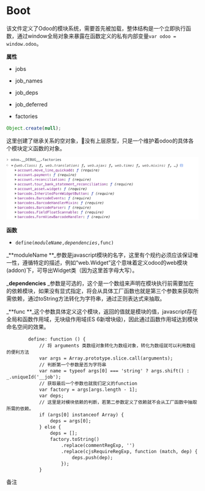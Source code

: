 # Boot

该文件定义了Odoo的模块系统，需要首先被加载，整体结构是一个立即执行函数，通过window全局对象来暴露在函数定义的私有内部变量`var odoo = window.odoo`。

**属性**

* jobs



* job\_names

* job\_deps

* job\_deferred

* factories

```js
Object.create(null);
```

这里创建了继承关系的空对象，没有上层原型，只是一个维护着odoo的具体各个模块定义函数的对象。

![](/assets/boot_factories.png)

**函数**

* `define(`_`moduleName`_`,`_`dependencies`_`,func)`

_**moduleName  **_参数是javascript模块的名字，这里有个规约必须应该保证唯一性，遵循特定的描述，例如“web.Widget”这个意味着定义odoo的web模块\(addon\)下，可导出Widget类（因为这里首字母大写）。

_**dependencies** _参数是可选的，这个是一个数组来声明在模块执行前需要加在的依赖模块，如果没有显式指定，将会从具体工厂函数也就是第三个参数来获取所需依赖，通过toString方法转化为字符串，通过正则表达式来抽取。

_**func  **_这个参数具体定义这个模块，返回的值就是模块的值，javascript存在全局和函数作用域，无块级作用域\(ES 6新增块级\)，因此通过函数作用域达到模块命名空间的效果。

```
        define: function () {
            // 将 arguments 类数组对象转化为数组对象，转化为数组就可以利用数组的便利方法
            var args = Array.prototype.slice.call(arguments); 
            // 判断第一个参数是否为字符串
            var name = typeof args[0] === 'string' ? args.shift() : _.uniqueId('__job'); 
            // 获取最后一个参数也就我们定义的function
            var factory = args[args.length - 1];
            var deps;
            // 这里是对模块依赖的判断，若第二参数定义了依赖就不会从工厂函数中抽取所需的依赖。
            if (args[0] instanceof Array) {
                deps = args[0];
            } else {
                deps = [];
                factory.toString()
                    .replace(commentRegExp, '')
                    .replace(cjsRequireRegExp, function (match, dep) {
                        deps.push(dep);
                    });
            }
```

备注







